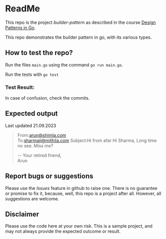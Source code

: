 # ReadMe
This repo is the project *builder-pattern* as described in the course  [Design Patterns in Go](https://udemy.com/course/design-patterns-go/). 

This repo demonstrates the builder pattern in go, with its various types. 

## How to test the repo?
Run the files `main.go` using the command 
`go run main.go`.   

Run the tests with 
`go test`

### Test Result:
 

In case of confusion, check the commits. 

## Expected output
Last updated 21.09.2023  
>From:arun@shimla.com      
To:sharmaji@mithila.com
Subject:Hi from afar
Hi Sharma,
Long time no see. Miss me?
>
>--
Your retired friend,      
Arun  

## Report bugs or suggestions
Please use the *Issues* feature in github to raise one. There is no guarantee or promise to fix it, because, well, this repo is a project after all. However, all suggestions are welcome. 

## Disclaimer
Please use the code here at your own risk. This is a sample project, and may not always provide the expected outcome or result. 

